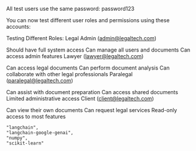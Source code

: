 All test users use the same password: password123

You can now test different user roles and permissions using these accounts:

Testing Different Roles:
Legal Admin (admin@legaltech.com)

Should have full system access
Can manage all users and documents
Can access admin features
Lawyer (lawyer@legaltech.com)

Can access legal documents
Can perform document analysis
Can collaborate with other legal professionals
Paralegal (paralegal@legaltech.com)

Can assist with document preparation
Can access shared documents
Limited administrative access
Client (client@legaltech.com)

Can view their own documents
Can request legal services
Read-only access to most features



    "langchain",
    "langchain-google-genai",
    "numpy",
    "scikit-learn"